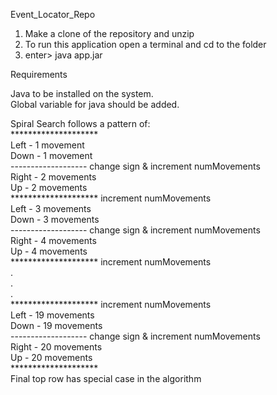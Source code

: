 Event_Locator_Repo

1. Make a clone of the repository and unzip
2. To run this application open a terminal and cd to the folder
3. enter> java app.jar

Requirements

Java to be installed on the system.  
Global variable for java should be added. 
 
 
 
 
Spiral Search follows a pattern of:  <br />
********************<br />
Left  - 1 movement <br />
Down  - 1 movement <br />
------------------- change sign & increment numMovements <br /> 
Right - 2 movements <br />
Up    - 2 movements <br />
******************** increment numMovements<br />
Left  - 3 movements <br />
Down  - 3 movements <br />
------------------- change sign & increment numMovements <br /> 
Right - 4 movements <br />
Up    - 4 movements <br />
******************** increment numMovements<br />
. <br />
. <br />
. <br />
******************** increment numMovements <br />
Left  - 19 movements <br />
Down  - 19 movements <br />
------------------- change sign & increment numMovements <br />
Right - 20 movements <br />
Up    - 20 movements <br />
******************** <br />
Final top row has special case in the algorithm <br />




